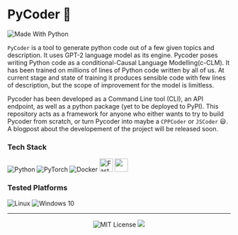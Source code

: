 # PyCoder 🐍
  
<img alt="Made With Python" src="http://ForTheBadge.com/images/badges/made-with-python.svg">

<!-- <img alt="Medium" src="https://img.shields.io/badge/Medium-12100E?style=for-the-badge&logo=medium&logoColor=white" height=35/> -->

<!-- [![PyPI version fury.io](https://badge.fury.io/py/torchlit.svg)](https://pypi.org/project/torchlit/)  -->
  
`PyCoder` is a tool to generate python code out of a few given topics and description. It uses GPT-2 language model as its engine. Pycoder poses writing Python code as a conditional-Causal Language Modelling(c-CLM). It has been trained on millions of lines of Python code written by all of us.  At current stage and state of training it produces sensible code with few lines of description, but the scope of improvement for the model is limitless. 

Pycoder has been developed as a Command Line tool (CLI), an API endpoint, as well as a python package (yet to be deployed to PyPI). This repository acts as a framework for anyone who either wants to try to build Pycoder from scratch, or turn Pycoder into maybe a `CPPCoder` or `JSCoder` 😃.  A blogpost about the developement of the project will be released soon.

### Tech Stack
<img alt="Python" src="https://img.shields.io/badge/python-%2314354C.svg?style=for-the-badge&logo=python&logoColor=white"/> <img alt="PyTorch" src="https://img.shields.io/badge/PyTorch-%23EE4C2C.svg?style=for-the-badge&logo=PyTorch&logoColor=white" /> <img alt="Docker" src="https://img.shields.io/badge/docker-%230db7ed.svg?style=for-the-badge&logo=docker&logoColor=white"/> <img src="https://fastapi.tiangolo.com/img/logo-margin/logo-teal.png" alt="FastAPI" height=30> <img src="https://typer.tiangolo.com/img/logo-margin/logo-margin-vector.svg" height=30>

### Tested Platforms
<img alt="Linux" src="https://img.shields.io/badge/Linux-FCC624?style=for-the-badge&logo=linux&logoColor=black"> <img alt="Windows 10" src="https://img.shields.io/badge/Windows-0078D6?style=for-the-badge&logo=windows&logoColor=white" />

<hr />
<center>
<img alt="MIT License" src="https://img.shields.io/github/license/himanshu-dutta/pycoder?style=for-the-badge&logo=appveyor">
<img src="https://img.shields.io/badge/Copyright-Himanshu_Dutta-2ea44f?style=for-the-badge&logo=appveyor" >
<center/>